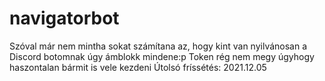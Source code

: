 # navigatorbot
Szóval már nem mintha sokat számítana az, hogy kint van nyilvánosan a Discord botomnak úgy ámblokk mindene:p
Token rég nem megy úgyhogy haszontalan bármit is vele kezdeni
Útolsó fríssétés: 2021.12.05

